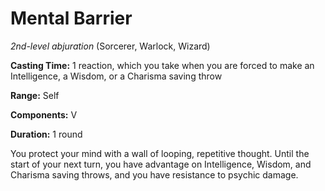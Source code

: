 # Mental Barrier
*2nd-level abjuration* (Sorcerer, Warlock, Wizard)

**Casting Time:** 1 reaction, which you take when you are forced to make an Intelligence, a Wisdom, or a Charisma saving throw

**Range:** Self

**Components:** V

**Duration:** 1 round

You protect your mind with a wall of looping, repetitive thought. Until the start of your next turn, you have advantage on Intelligence, Wisdom, and Charisma saving throws, and you have resistance to psychic damage.